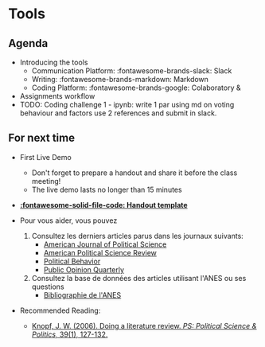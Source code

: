 # Tools

## Agenda
- Introducing the tools
    - Communication Platform: :fontawesome-brands-slack: Slack
    - Writing: :fontawesome-brands-markdown: Markdown
    - Coding Platform: :fontawesome-brands-google: Colaboratory &
- Assignments workflow
- TODO: Coding challenge 1 - ipynb: write 1 par using md on voting behaviour and factors use 2 references and submit in slack.

## For next time
- First Live Demo
    - Don't forget to prepare a handout and share it before the class meeting!
    - The live demo lasts no longer than 15 minutes

- [**:fontawesome-solid-file-code: Handout template**](https://colab.research.google.com/github/mickaeltemporao/ids-materials/blob/main/handout-template.ipynb)
- Pour vous aider, vous pouvez
    1. Consultez les derniers articles parus dans les journaux suivants:
        - [American Journal of Political Science](https://ajps.org/)
        - [American Political Science Review](https://www.cambridge.org/core/journals/american-political-science-review)
        - [Political Behavior](https://www.springer.com/journal/11109)
        - [Public Opinion Quarterly](https://academic.oup.com/poq)
    2. Consultez la base de données des articles utilisant l'ANES ou ses questions
        - [Bibliographie de l'ANES](https://electionstudies.org/papers-documents/anes-bibliography/)

- Recommended Reading:
    - [Knopf, J. W. (2006). Doing a literature review. *PS: Political Science & Politics,* 39(1), 127-132.](https://www.cambridge.org/core/services/aop-cambridge-core/content/view/00B62000B6760AB78E1BD27E32A94C9F/S1049096506060264a.pdf/doing-a-literature-review.pdf?casa_token=szUhrJK1G30AAAAA:yj5nqRIULvP0oFEmACEq9AkAIZPdF8YBt9xWDetabQJwdKzVTZQ3yZvbGszZMNoesDnYgFtim2AA)
